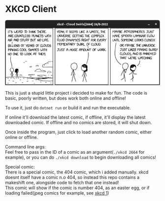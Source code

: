 # XKCD Client
![xkcd #1217](images/2664.png)

This is just a stupid little project i decided to make for fun. The code is basic, poorly written, but does work both online and offline!  

To use it, just do `dotnet run` or build it and run the executable. 

If online it'll download the latest comic, if offline, it'll display the latest downloaded comic. If offline and no comics are stored, it will shut down.  

Once inside the program, just click to load another random comic, either online or offline.

Command line args:  
Feel free to pass in the ID of a comic as an argument(`./xkcd 2664` for example), or you can do `./xkcd download` to begin downloading all comics!  

Special comic:  
There is a special comic, the 404 comic, which i added manually. xkcd doesnt itself have a comic n.o 404, so instead this repo contains a makeshift one, alongside code to fetch that one instead!  
This comic will show if the comic is number 404, as an easter egg, or if loading failed(jpeg comics for example, see [xkcd 1](https://xkcd.com/1))